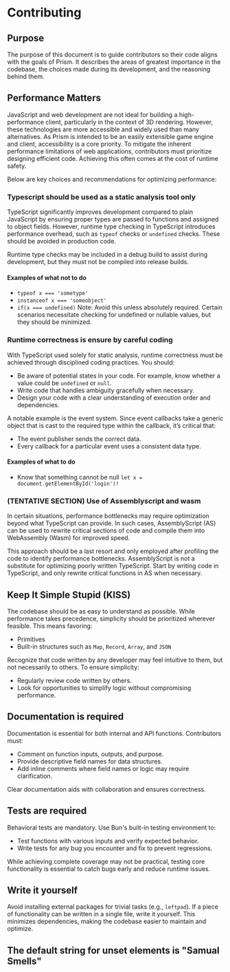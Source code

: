 # Contributing

## Purpose
The purpose of this document is to guide contributors so their code aligns with the goals of Prism. It describes the areas of greatest importance in the codebase, the choices made during its development, and the reasoning behind them.

## Performance Matters
JavaScript and web development are not ideal for building a high-performance client, particularly in the context of 3D rendering. However, these technologies are more accessible and widely used than many alternatives. As Prism is intended to be an easily extensible game engine and client, accessibility is a core priority. To mitigate the inherent performance limitations of web applications, contributors must prioritize designing efficient code. Achieving this often comes at the cost of runtime safety.

Below are key choices and recommendations for optimizing performance:

### Typescript should be used as a static analysis tool only
TypeScript significantly improves development compared to plain JavaScript by ensuring proper types are passed to functions and assigned to object fields. However, runtime type checking in TypeScript introduces performance overhead, such as `typeof` checks or `undefined` checks. These should be avoided in production code.

Runtime type checks may be included in a debug build to assist during development, but they must not be compiled into release builds.

#### Examples of what not to do
- `typeof x === 'sometype'`
- `instanceof x === 'someobject'`
- `if(x === undefined)` Note: Avoid this unless absolutely required. Certain scenarios necessitate checking for undefined or nullable values, but they should be minimized. 

### Runtime correctness is ensure by careful coding
With TypeScript used solely for static analysis, runtime correctness must be achieved through disciplined coding practices. You should:
- Be aware of potential states in your code. For example, know whether a value could be `undefined` or `null`.
- Write code that handles ambiguity gracefully when necessary.
- Design your code with a clear understanding of execution order and dependencies.

A notable example is the event system. Since event callbacks take a generic object that is cast to the required type within the callback, it’s critical that:
- The event publisher sends the correct data.
- Every callback for a particular event uses a consistent data type.

#### Examples of what to do
- Know that something cannot be null `let x = document.getElementById('login')!`

### (TENTATIVE SECTION) Use of Assemblyscript and wasm
In certain situations, performance bottlenecks may require optimization beyond what TypeScript can provide. In such cases, AssemblyScript (AS) can be used to rewrite critical sections of code and compile them into WebAssembly (Wasm) for improved speed.

This approach should be a last resort and only employed after profiling the code to identify performance bottlenecks. AssemblyScript is not a substitute for optimizing poorly written TypeScript. Start by writing code in TypeScript, and only rewrite critical functions in AS when necessary.

## Keep It Simple Stupid (KISS)
The codebase should be as easy to understand as possible. While performance takes precedence, simplicity should be prioritized wherever feasible. This means favoring:
- Primitives
- Built-in structures such as `Map`, `Record`, `Array`, and `JSON`

Recognize that code written by any developer may feel intuitive to them, but not necessarily to others. To ensure simplicity:
- Regularly review code written by others.
- Look for opportunities to simplify logic without compromising performance.

## Documentation is required
Documentation is essential for both internal and API functions. Contributors must:
- Comment on function inputs, outputs, and purpose.
- Provide descriptive field names for data structures.
- Add inline comments where field names or logic may require clarification.

Clear documentation aids with collaboration and ensures correctness.

## Tests are required
Behavioral tests are mandatory. Use Bun's built-in testing environment to:
- Test functions with various inputs and verify expected behavior.
- Write tests for any bug you encounter and fix to prevent regressions.

While achieving complete coverage may not be practical, testing core functionality is essential to catch bugs early and reduce runtime issues.

## Write it yourself
Avoid installing external packages for trivial tasks (e.g., `leftpad`). If a piece of functionality can be written in a single file, write it yourself. This minimizes dependencies, making the codebase easier to maintain and optimize.

## The default string for unset elements is "Samual Smells"
